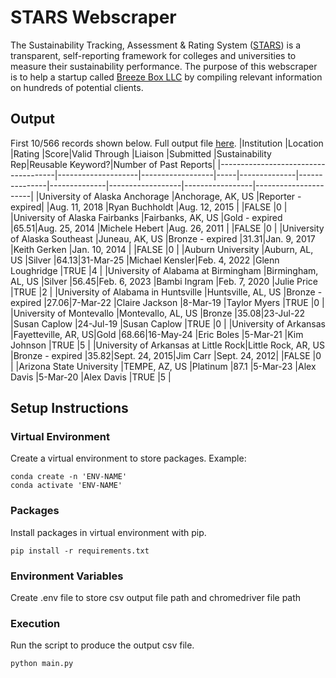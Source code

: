 # STARS Webscraper
The Sustainability Tracking, Assessment & Rating System ([STARS](https://reports.aashe.org/institutions/participants-and-reports/?sort=-country)) is a transparent, self-reporting framework for colleges and universities to measure their sustainability performance. The purpose of this webscraper is to help a startup called [Breeze Box LLC](https://www.mybreezebox.com/) by compiling relevant information on hundreds of potential clients.

## Output
First 10/566 records shown below. Full output file [here](/data.csv).
|Institution                          |Location            |Rating            |Score|Valid Through |Liaison        |Submitted     |Sustainability Rep|Reusable Keyword?|Number of Past Reports|
|-------------------------------------|--------------------|------------------|-----|--------------|---------------|--------------|------------------|-----------------|----------------------|
|University of Alaska Anchorage       |Anchorage, AK, US   |Reporter - expired|     |Aug. 11, 2018 |Ryan Buchholdt |Aug. 12, 2015 |                  |FALSE            |0                     |
|University of Alaska Fairbanks       |Fairbanks, AK, US   |Gold - expired    |65.51|Aug. 25, 2014 |Michele Hebert |Aug. 26, 2011 |                  |FALSE            |0                     |
|University of Alaska Southeast       |Juneau, AK, US      |Bronze - expired  |31.31|Jan. 9, 2017  |Keith Gerken   |Jan. 10, 2014 |                  |FALSE            |0                     |
|Auburn University                    |Auburn, AL, US      |Silver            |64.13|31-Mar-25     |Michael Kensler|Feb. 4, 2022  |Glenn Loughridge  |TRUE             |4                     |
|University of Alabama at Birmingham  |Birmingham, AL, US  |Silver            |56.45|Feb. 6, 2023  |Bambi Ingram   |Feb. 7, 2020  |Julie Price       |TRUE             |2                     |
|University of Alabama in Huntsville  |Huntsville, AL, US  |Bronze - expired  |27.06|7-Mar-22      |Claire Jackson |8-Mar-19      |Taylor Myers      |TRUE             |0                     |
|University of Montevallo             |Montevallo, AL, US  |Bronze            |35.08|23-Jul-22     |Susan Caplow   |24-Jul-19     |Susan Caplow      |TRUE             |0                     |
|University of Arkansas               |Fayetteville, AR, US|Gold              |68.66|16-May-24     |Eric Boles     |5-Mar-21      |Kim Johnson       |TRUE             |5                     |
|University of Arkansas at Little Rock|Little Rock, AR, US |Bronze - expired  |35.82|Sept. 24, 2015|Jim Carr       |Sept. 24, 2012|                  |FALSE            |0                     |
|Arizona State University             |TEMPE, AZ, US       |Platinum          |87.1 |5-Mar-23      |Alex Davis     |5-Mar-20      |Alex Davis        |TRUE             |5                     |



## Setup Instructions
### Virtual Environment
Create a virtual environment to store packages. Example:
```
conda create -n 'ENV-NAME'
conda activate 'ENV-NAME'
```
### Packages
Install packages in virtual environment with pip.
```
pip install -r requirements.txt
```
### Environment Variables
Create .env file to store csv output file path and chromedriver file path
### Execution
Run the script to produce the output csv file.
```
python main.py
```